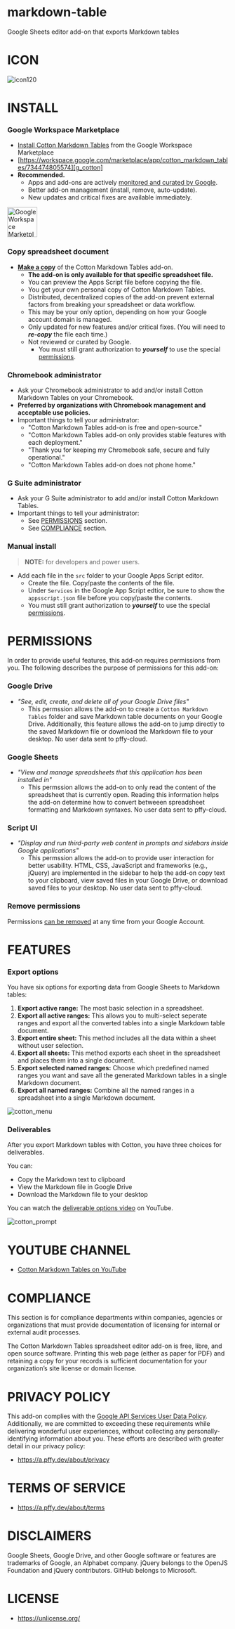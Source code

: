 # markdown-table
Google Sheets editor add-on that exports Markdown tables

# ICON

![icon120]

# INSTALL

### Google Workspace Marketplace

  * [Install Cotton Markdown Tables][g_cotton] from the Google Workspace Marketplace
  * [https://workspace.google.com/marketplace/app/cotton_markdown_tables/734474805574][g_cotton]
  * **Recommended.**
    * Apps and add-ons are actively [monitored and curated by Google][g_safety]. 
    * Better add-on management (install, remove, auto-update).
    + New updates and critical fixes are available immediately.


<a target="_blank" href="https://workspace.google.com/marketplace/app/cotton_markdown_tables/734474805574?pann=b&utm_source=github_pffy" target="_blank" aria-label="Get it from the Google Workspace Marketplace">
  <img alt="Google Workspace Marketplace badge" alt-text="Get it from the Google Workspace Marketplace" src="https://workspace.google.com/static/img/marketplace/en/gwmBadge.svg?" style="height: 68px">
</a>
    
### Copy spreadsheet document
  
  + [**Make a copy**][copy] of the Cotton Markdown Tables add-on.
    + **The add-on is only available for that specific spreadsheet file.**
    + You can preview the Apps Script file before copying the file.
    + You get your own personal copy of Cotton Markdown Tables.
    + Distributed, decentralized copies of the add-on prevent external factors from breaking your spreadsheet or data workflow.
    + This may be your only option, depending on how your Google account domain is managed.
    + Only updated for new features and/or critical fixes. (You will need to ***re-copy*** the file each time.)
    + Not reviewed or curated by Google.
      + You must still grant authorization to ***yourself*** to use the special [permissions](#permissions). 

### Chromebook administrator

  * Ask your Chromebook administrator to add and/or install Cotton Markdown Tables on your Chromebook.
  * **Preferred by organizations with Chromebook management and acceptable use policies.**
  * Important things to tell your administrator:
    * "Cotton Markdown Tables add-on is free and open-source."
    * "Cotton Markdown Tables add-on only provides stable features with each deployment."
    * "Thank you for keeping my Chromebook safe, secure and fully operational."
    * "Cotton Markdown Tables add-on does not phone home."

### G Suite administrator

  * Ask your G Suite administrator to add and/or install Cotton Markdown Tables.
  * Important things to tell your administrator:
    * See [PERMISSIONS](#permissions) section.
    * See [COMPLIANCE](#compliance) section.

### Manual install

> **NOTE:** for developers and power users.
  
  * Add each file in the `src` folder to your Google Apps Script editor.
    * Create the file. Copy/paste the contents of the file.
    * Under `Services` in the Google App Script edtior, be sure to show the `appsscript.json` file before you copy/paste the contents.
    + You must still grant authorization to ***yourself*** to use the special [permissions](#permissions). 

# PERMISSIONS

In order to provide useful features, this add-on requires permissions from you. The following describes the purpose of permissions for this add-on:

### **Google Drive** 
  + *"See, edit, create, and delete all of your Google Drive files"*
    + This permssion allows the add-on to create a `Cotton Markdown Tables` folder and save Markdown table documents on your Google Drive. Additionally, this feature allows the add-on to jump directly to the saved Markdown file or download the Markdown file to your desktop. No user data sent to pffy-cloud.

### **Google Sheets**
  + *"View and manage spreadsheets that this application has been installed in"*
    + This permssion allows the add-on to only read the content of the spreadsheet that is currently open. Reading this information helps the add-on determine how to convert betweeen spreadsheet formatting and Markdown syntaxes. No user data sent to pffy-cloud.
 
### **Script UI**
  + *"Display and run third-party web content in prompts and sidebars inside Google applications"*
    + This permssion allows the add-on to provide user interaction for better usability. HTML, CSS, JavaScript and frameworks (e.g., jQuery) are implemented in the sidebar to help the add-on copy text to your clipboard, view saved files in your Google Drive, or download saved files to your desktop. No user data sent to pffy-cloud.

### Remove permissions

Permissions [can be removed][revoke] at any time from your Google Account.

# FEATURES

### Export options

You have six options for exporting data from Google Sheets to Markdown tables:

  1. **Export active range:** The most basic selection in a spreadsheet.
  2. **Export all active ranges:** This allows you to multi-select seperate ranges and export all the converted tables into a single Markdown table document.
  3. **Export entire sheet:** This method includes all the data within a sheet without user selection.
  4. **Export all sheets:** This method exports each sheet in the spreadsheet and places them into a single document.
  5. **Export selected named ranges:** Choose which predefined named ranges you want and save all the generated Markdown tables in a single Markdown document.
  6. **Export all named ranges:** Combine all the named ranges in a spreadsheet into a single Markdown document.


![cotton_menu]

### Deliverables

After you export Markdown tables with Cotton, you have three choices for deliverables.

You can:

  + Copy the Markdown text to clipboard
  + View the Markdown file in Google Drive
  + Download the Markdown file to your desktop

You can watch the <a target="_blank" href="https://www.youtube.com/watch?v=WXVFfqUkGys">deliverable options video</a> on YouTube.

![cotton_prompt]

# YOUTUBE CHANNEL

  + <a target="_blank" href="https://www.youtube.com/channel/UCl7X-xNklgG6Eg5X91TNn2Q?utm_source=github_pffy">Cotton Markdown Tables on YouTube</a>



# COMPLIANCE

This section is for compliance departments within companies, agencies or organizations that must provide documentation of licensing for internal or external audit processes.

The Cotton Markdown Tables spreadsheet editor add-on is free, libre, and open source software. Printing this web page (either as paper for PDF) and retaining a copy for your records is sufficient documentation for your organization’s site license or domain license.

# PRIVACY POLICY

This add-on complies with the [Google API Services User Data Policy][g_userdata]. Additionally, we are committed to exceeding these requirements while delivering wonderful user experiences, without collecting any personally-identifying information about you. These efforts are described with greater detail in our privacy policy:

  * https://a.pffy.dev/about/privacy

# TERMS OF SERVICE

  * https://a.pffy.dev/about/terms

# DISCLAIMERS

Google Sheets, Google Drive, and other Google software or features are trademarks of Google, an Alphabet company. jQuery belongs to the OpenJS Foundation and jQuery contributors. GitHub belongs to Microsoft.

# LICENSE

  + https://unlicense.org/

[copy]: https://docs.google.com/spreadsheets/d/1UGDkKWGyheNhW23nlffiC9arht4dtVDFt-OWa8Iu10c/copy
[yt_options]: https://www.youtube.com/watch?v=WXVFfqUkGys
[yt_cotton]: https://www.youtube.com/channel/UCl7X-xNklgG6Eg5X91TNn2Q?utm_source=github_pffy
[cotton_menu]: https://github.com/pffy/b/blob/main/png/cotton-menu.png
[cotton_prompt]: https://github.com/pffy/b/blob/main/png/cotton-prompt.png
[icon120]: https://github.com/pffy/b/raw/main/png/cotton-icon-120.png
[g_userdata]: https://developers.google.com/terms/api-services-user-data-policy#additional_requirements_for_specific_api_scopes
[g_cotton]: https://workspace.google.com/marketplace/app/cotton_markdown_tables/734474805574?utm_source=github_pffy
[g_safety]: https://developers.google.com/workspace/marketplace/terms/policies
[terms]: https://a.pffy.dev/about/terms
[privacy]: https://a.pffy.dev/about/privacy
[revoke]: https://myaccount.google.com/permissions

